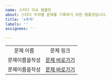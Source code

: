 ```yaml
---
name: 스터디 이슈 템플릿
about: 스터디 주차별 문제를 기록하기 위한 템플릿입니다.
title: 'x주차'
labels: ''
assignees: ''

---
```

<table>
  <tr>
    <td align="center">문제 이름</td>
    <td align="center">문제 링크</td>
  </tr>
 <tr>
    <td align="center">문제이름을작성</td>
    <td align="center"><a href="">문제 바로가기</a></td>
  </tr>
  <tr>
    <td align="center">문제이름을작성</td>
    <td align="center"><a href="">문제 바로가기</a></td>
  </tr>
</table>
